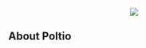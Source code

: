 <p align="center"><a href="https://www.poltio.com" target="_blank"><img src="https://storage.googleapis.com/poltio/poltio-logo.png"></a></p>

## About Poltio
